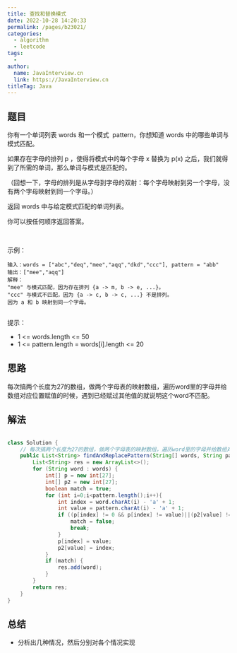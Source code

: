 ```yaml
---
title: 查找和替换模式
date: 2022-10-28 14:20:33
permalink: /pages/b23021/
categories:
  - algorithm
  - leetcode
tags:
  - 
author: 
  name: JavaInterview.cn
  link: https://JavaInterview.cn
titleTag: Java
---
```



## 题目

你有一个单词列表 words 和一个模式  pattern，你想知道 words 中的哪些单词与模式匹配。

如果存在字母的排列 p ，使得将模式中的每个字母 x 替换为 p(x) 之后，我们就得到了所需的单词，那么单词与模式是匹配的。

（回想一下，字母的排列是从字母到字母的双射：每个字母映射到另一个字母，没有两个字母映射到同一个字母。）

返回 words 中与给定模式匹配的单词列表。

你可以按任何顺序返回答案。

 

示例：

    输入：words = ["abc","deq","mee","aqq","dkd","ccc"], pattern = "abb"
    输出：["mee","aqq"]
    解释：
    "mee" 与模式匹配，因为存在排列 {a -> m, b -> e, ...}。
    "ccc" 与模式不匹配，因为 {a -> c, b -> c, ...} 不是排列。
    因为 a 和 b 映射到同一个字母。
     

提示：

- 1 <= words.length <= 50
- 1 <= pattern.length = words[i].length <= 20

## 思路

每次搞两个长度为27的数组，做两个字母表的映射数组，遍历word里的字母并给数组对应位置赋值的时候，遇到已经赋过其他值的就说明这个word不匹配。

## 解法
```java

class Solution {
    // 每次搞两个长度为27的数组，做两个字母表的映射数组，遍历word里的字母并给数组对应位置赋值的时候，遇到已经赋过其他值的就说明这个word不匹配。
    public List<String> findAndReplacePattern(String[] words, String pattern) {
        List<String> res = new ArrayList<>();
        for (String word : words) {
            int[] p = new int[27];
            int[] p2 = new int[27];
            boolean match = true;
            for (int i=0;i<pattern.length();i++){
                int index = word.charAt(i) - 'a' + 1;
                int value = pattern.charAt(i) - 'a' + 1;
                if ((p[index] != 0 && p[index] != value)||(p2[value] != 0 && p2[value] != index)){
                    match = false;
                    break;
                }
                p[index] = value;
                p2[value] = index;
            }
            if (match) {
                res.add(word);
            }
        }
        return res;
    }
}
```

## 总结

- 分析出几种情况，然后分别对各个情况实现 
